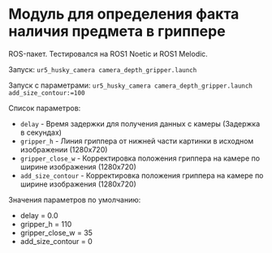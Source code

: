# Модуль для определения факта наличия предмета в гриппере

ROS-пакет. Тестировался на ROS1 Noetic и ROS1 Melodic.

Запуск: ```ur5_husky_camera camera_depth_gripper.launch```

Запуск с параметрами: ```ur5_husky_camera camera_depth_gripper.launch add_size_contour:=100```

Список параметров:
- ```delay``` - Время задержки для получения данных с камеры (Задержка в секундах)
- ```gripper_h``` - Линия гриппера от нижней части картинки в исходном изображении (1280х720)
- ```gripper_close_w``` - Корректировка положения гриппера на камере по ширине изображения (1280х720)
- ```add_size_contour``` - Корректировка положения гриппера на камере по ширине изображения (1280х720)

Значения параметров по умолчанию:
- delay = 0.0
- gripper_h = 110
- gripper_close_w = 35
- add_size_contour = 0